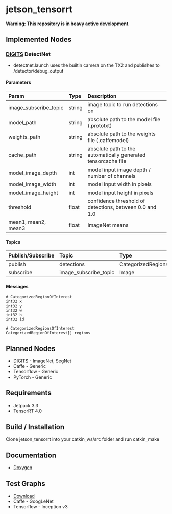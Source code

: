 # jetson_tensorrt
**Warning: This repository is in heavy active development**.

## Implemented Nodes
### [DIGITS][digits] DetectNet
- detectnet.launch uses the builtin camera on the TX2 and publishes to /detector/debug_output
#### Parameters

| Param | Type  | Description  |
| :------------- |:-------------| :-----|
| image_subscribe_topic | string | image topic to run detections on |
| model_path | string | absolute path to the model file (.prototxt) |
| weights_path | string | absolute path to the weights file (.caffemodel) |
| cache_path | string | absolute path to the automatically generated tensorcache file |
| model_image_depth | int | model input image depth / number of channels |
| model_image_width | int | model input width in pixels |
| model_image_height | int | model input height in pixels |
| threshold | float | confidence threshold of detections, between 0.0 and 1.0 |
| mean1, mean2, mean3 | float | ImageNet means |
#### Topics
| Publish/Subscribe | Topic | Type |
| :------------- |:-------------| :-----|
| publish | detections | CategorizedRegionsOfInterest |
| subscribe | image_subscribe_topic | Image |
#### Messages
```
# CategorizedRegionOfInterest
int32 x
int32 y
int32 w
int32 h
int32 id
```
```
# CategorizedRegionsOfInterest
CategorizedRegionOfInterest[] regions
```

## Planned Nodes
- [DIGITS][digits] - ImageNet, SegNet
- Caffe - Generic
- Tensorflow - Generic
- PyTorch - Generic

## Requirements
- Jetpack 3.3
- TensorRT 4.0

## Build / Installation
Clone jetson_tensorrt into your catkin_ws/src folder and run catkin_make

## Documentation
- [Doxygen][docs]

## Test Graphs
- [Download][test_graphs]
- Caffe - GoogLeNet
- Tensorflow - Inception v3

[digits]: https://github.com/NVIDIA/DIGITS
[docs]: https://csvance.github.io/ros_jetson_tensorrt/
[test_graphs]: https://www.dropbox.com/s/t4mso4qwa64dsh7/models.zip?dl=0
